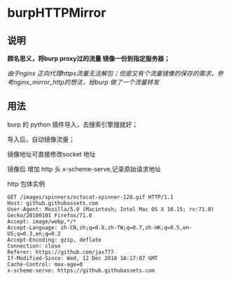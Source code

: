 # burpHTTPMirror

## 说明

**顾名思义，将burp proxy过的流量 镜像一份到指定服务器；**

*由于nginx 正向代理https流量无法解包；但是又有个流量镜像的保存的需求，参考nginx_mirror_http的想法，给burp 做了一个流量转发*

## 用法


burp 的 python 插件导入，去搜索引擎搜就好；

导入后，自动镜像流量；

镜像地址可直接修改socket 地址

镜像后 增加 http 头 x-scheme-serve,记录原始请求地址 

http 包体实例
```
GET /images/spinners/octocat-spinner-128.gif HTTP/1.1
Host: github.githubassets.com
User-Agent: Mozilla/5.0 (Macintosh; Intel Mac OS X 10.15; rv:71.0) Gecko/20100101 Firefox/71.0
Accept: image/webp,*/*
Accept-Language: zh-CN,zh;q=0.8,zh-TW;q=0.7,zh-HK;q=0.5,en-US;q=0.3,en;q=0.2
Accept-Encoding: gzip, deflate
Connection: close
Referer: https://github.com/jax777
If-Modified-Since: Wed, 12 Dec 2018 18:17:07 GMT
Cache-Control: max-age=0
x-scheme-serve: https://github.githubassets.com
```